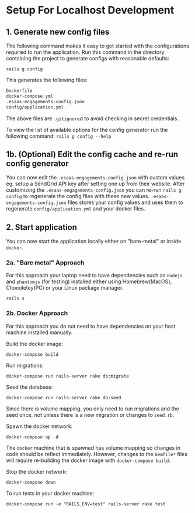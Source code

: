 # Setup For Localhost Development

## 1. Generate new config files 
The following command makes it easy to get started with the configurations required to run the application.
Run this command in the directory containing the project to generate configs with reasonable defaults:

`rails g config`

This generates the following files:
```markdown
Dockerfile
docker-compose.yml
.esaas-engagements-config.json
config/application.yml
```
The above files are `.gitignore`d to avoid checking in secret credentials.

To view the list of available options for the config generator run the following command:
`rails g config --help`

## 1b. (Optional) Edit the config cache and re-run config generator
You can now edit the `.esaas-engagements-config.json` with custom values eg. setup a SendGrid API key after setting one up from their website.
After customizing the `.esaas-engagements-config.json` you can re-run `rails g config` to regenerate the config files with these new values.
`.esaas-engagements-config.json` files stores your config values and uses them to regenerate `config/application.yml` and your docker files.

## 2. Start application
You can now start the application locally either on "bare-metal" or inside `docker`.

###  2a. "Bare metal" Approach
For this approach your laptop need to have dependencies such as `nodejs` and `phantomjs` (for testing) installed either using Homebrew(MacOS), Chocoletey(PC) or your Linux package manager.

`rails s`

### 2b. Docker Approach
For this approach you do not need to have dependencies on your host machine installed manually.

Build the docker image:

`docker-compose build`

Run migrations:

`docker-compose run rails-server rake db:migrate`

Seed the database:

`docker-compose run rails-server rake db:seed`

Since there is volume mapping, you only need to run migrations and the seed once, not unless there is a new migration or changes to `seed.rb`.

Spawn the docker network:

`docker-compose up -d`

The `docker` machine that is spawned has volume mapping so changes in code should be reflect immediately.
However, changes to the `Gemfile*` files will require re-building the docker image with `docker-compose build`.

Stop the docker network:

`docker-compose down`

To run tests in your docker machine:

`docker-compose run -e "RAILS_ENV=test" rails-server rake test`
